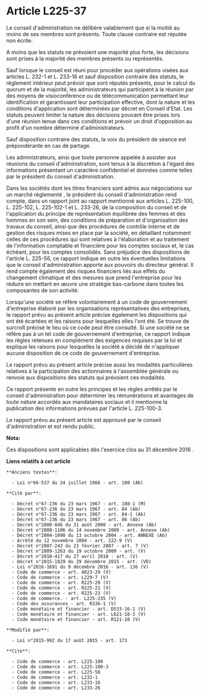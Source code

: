 # Article L225-37

Le conseil d'administration ne délibère valablement que si la moitié au moins de ses membres sont présents. Toute clause
contraire est réputée non écrite.

A moins que les statuts ne prévoient une majorité plus forte, les décisions sont prises à la majorité des membres présents ou
représentés. 

Sauf lorsque le conseil est réuni pour procéder aux opérations visées aux articles L. 232-1 et L. 233-16 et sauf disposition
contraire des statuts, le règlement intérieur peut prévoir que sont réputés présents, pour le calcul du quorum et de la
majorité, les administrateurs qui participent à la réunion par des moyens de visioconférence ou de télécommunication
permettant leur identification et garantissant leur participation effective, dont la nature et les conditions d'application
sont déterminées par décret en Conseil d'Etat. Les statuts peuvent limiter la nature des décisions pouvant être prises lors
d'une réunion tenue dans ces conditions et prévoir un droit d'opposition au profit d'un nombre déterminé d'administrateurs. 

Sauf disposition contraire des statuts, la voix du président de séance est prépondérante en cas de partage. 

Les administrateurs, ainsi que toute personne appelée à assister aux réunions du conseil d'administration, sont tenus à la
discrétion à l'égard des informations présentant un caractère confidentiel et données comme telles par le président du
conseil d'administration. 

Dans les sociétés dont les titres financiers sont admis aux négociations sur un marché réglementé , le président du conseil
d'administration rend compte, dans un rapport joint au rapport mentionné aux articles L. 225-100, L. 225-102, L. 225-102-1 et
L. 233-26, de la composition du conseil et de l'application du principe de représentation équilibrée des femmes et des hommes
en son sein, des conditions de préparation et d'organisation des travaux du conseil, ainsi que des procédures de contrôle
interne et de gestion des risques mises en place par la société, en détaillant notamment celles de ces procédures qui sont
relatives à l'élaboration et au traitement de l'information comptable et financière pour les comptes sociaux et, le cas
échéant, pour les comptes consolidés. Sans préjudice des dispositions de l'article L. 225-56, ce rapport indique en outre les
éventuelles limitations que le conseil d'administration apporte aux pouvoirs du directeur général. Il rend compte également
des risques financiers liés aux effets du changement climatique et des mesures que prend l'entreprise pour les réduire en
mettant en œuvre une stratégie bas-carbone dans toutes les composantes de son activité. 

Lorsqu'une société se réfère volontairement à un code de gouvernement d'entreprise élaboré par les organisations
représentatives des entreprises, le rapport prévu au présent article précise également les dispositions qui ont été écartées
et les raisons pour lesquelles elles l'ont été. Se trouve de surcroît précisé le lieu où ce code peut être consulté. Si une
société ne se réfère pas à un tel code de gouvernement d'entreprise, ce rapport indique les règles retenues en complément des
exigences requises par la loi et explique les raisons pour lesquelles la société a décidé de n'appliquer aucune disposition
de ce code de gouvernement d'entreprise. 

Le rapport prévu au présent article précise aussi les modalités particulières relatives à la participation des actionnaires à
l'assemblée générale ou renvoie aux dispositions des statuts qui prévoient ces modalités. 

Ce rapport présente en outre les principes et les règles arrêtés par le conseil d'administration pour déterminer les
rémunérations et avantages de toute nature accordés aux mandataires sociaux et il mentionne la publication des informations
prévues par l'article L. 225-100-3. 

Le rapport prévu au présent article est approuvé par le conseil d'administration et est rendu public.

**Nota:**

Ces dispositions sont applicables dès l'exercice clos au 31 décembre 2016 .

**Liens relatifs à cet article**

	**Anciens textes**:

	  - Loi n°66-537 du 24 juillet 1966 - art. 100 (Ab)

	**Cité par**:

	  - Décret n°67-236 du 23 mars 1967 - art. 108-1 (M)
	  - Décret n°67-236 du 23 mars 1967 - art. 84 (Ab)
	  - Décret n°67-236 du 23 mars 1967 - art. 84-1 (Ab)
	  - Décret n°67-236 du 23 mars 1967 - art. 86 (Ab)
	  - Décret n°2000-846 du 31 août 2000 - art. Annexe (Ab)
	  - Décret n°2000-1106 du 14 novembre 2000 - art. Annexe (Ab)
	  - Décret n°2004-1090 du 13 octobre 2004 - art. ANNEXE (Ab)
	  - Arrêté du 12 novembre 2004 - art. 222-9 (V)
	  - Décret n°2007-243 du 23 février 2007 - art. 7 (V)
	  - Décret n°2009-1263 du 19 octobre 2009 - art. (V)
	  - Décret n°2010-417 du 27 avril 2010 - art. (V)
	  - Décret n°2015-1829 du 29 décembre 2015 - art. (VD)
	  - Loi n°2016-1691 du 9 décembre 2016 - art. 136 (V)
	  - Code de commerce - art. A823-29 (V)
	  - Code de commerce - art. L229-7 (V)
	  - Code de commerce - art. R225-20 (V)
	  - Code de commerce - art. R225-21 (V)
	  - Code de commerce - art. R225-23 (V)
	  - Code de commerce. - art. L225-235 (V)
	  - Code des assurances - art. R336-1 (V)
	  - Code monétaire et financier - art. D533-16-1 (V)
	  - Code monétaire et financier - art. L621-18-3 (V)
	  - Code monétaire et financier - art. R121-10 (V)

	**Modifié par**:

	  - Loi n°2015-992 du 17 août 2015 - art. 173

	**Cite**:

	  - Code de commerce - art. L225-100
	  - Code de commerce - art. L225-100-3
	  - Code de commerce - art. L225-56
	  - Code de commerce - art. L232-1
	  - Code de commerce - art. L233-16
	  - Code de commerce - art. L233-26
